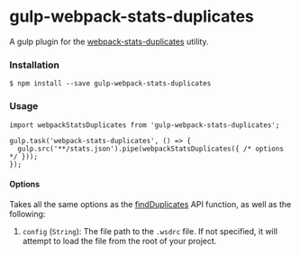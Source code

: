 # gulp-webpack-stats-duplicates

A gulp plugin for the [webpack-stats-duplicates](https://github.com/zillow/webpack-stats-duplicates) utility.

### Installation

```
$ npm install --save gulp-webpack-stats-duplicates
```

### Usage

```
import webpackStatsDuplicates from 'gulp-webpack-stats-duplicates';

gulp.task('webpack-stats-duplicates', () => {
  gulp.src('**/stats.json').pipe(webpackStatsDuplicates({ /* options */ }));
});
```

#### Options

Takes all the same options as the [findDuplicates](https://github.com/zillow/webpack-stats-duplicates#arguments) API function, as well as the following:

1. `config` (`String`): The file path to the `.wsdrc` file. If not specified, it will attempt to load the file from the root of your project.
